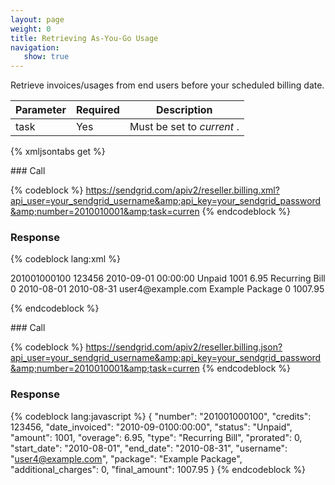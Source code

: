 ```yaml
---
layout: page
weight: 0
title: Retrieving As-You-Go Usage
navigation:
   show: true
---
```


Retrieve invoices/usages from end users before your scheduled billing date.

<table class="table table-bordered table-striped">
   <thead>
      <tr>
         <th>Parameter</th>
         <th>Required</th>
         <th>Description</th>
      </tr>
   </thead>
   <tbody>
      <tr>
         <td>task</td>
         <td>Yes</td>
         <td>
            Must be set to
            <em>current</em>
            .
         </td>
      </tr>
   </tbody>
</table>


{% xmljsontabs get %}

<div markdown="1" class="tab-content">
<div markdown="1" class="tab-pane" id="get-xml">
### Call



{% codeblock %}
https://sendgrid.com/apiv2/reseller.billing.xml?api_user=your_sendgrid_username&amp;api_key=your_sendgrid_password&amp;number=2010010001&amp;task=curren
{% endcodeblock %}
<h3>Response</h3>

{% codeblock lang:xml %}
<?xml version="1.0" encoding="ISO-8859-1"?>

<usage>
   <invoices>
      <invoice>
         <number>201001000100</number>
         <credits>123456</credits>
         <date_invoiced>2010-09-01 00:00:00</date_invoiced>
         <status>Unpaid</status>
         <amount>1001</amount>
         <overage>6.95</overage>
         <type>Recurring Bill</type>
         <prorated>0</prorated>
         <start_date>2010-08-01</start_date>
         <end_date>2010-08-31</end_date>
         <username>user4@example.com</username>
         <package>Example Package</package>
         <additional_charges>0</additional_charges>
         <final_amount>1007.95</final_amount>
      </invoice>
   </invoices>
</usage>

{% endcodeblock %}




</div>
<div markdown="1" class="tab-pane active" id="get-json">
### Call



{% codeblock %}
https://sendgrid.com/apiv2/reseller.billing.json?api_user=your_sendgrid_username&amp;api_key=your_sendgrid_password&amp;number=2010010001&amp;task=curren
{% endcodeblock %}
<h3>Response</h3>

{% codeblock lang:javascript %}
{
  "number": "201001000100",
  "credits": 123456,
  "date_invoiced": "2010-09-0100:00:00",
  "status": "Unpaid",
  "amount": 1001,
  "overage": 6.95,
  "type": "Recurring Bill",
  "prorated": 0,
  "start_date": "2010-08-01",
  "end_date": "2010-08-31",
  "username": "user4@example.com",
  "package": "Example Package",
  "additional_charges": 0,
  "final_amount": 1007.95
}
{% endcodeblock %}




</div>
</div>

